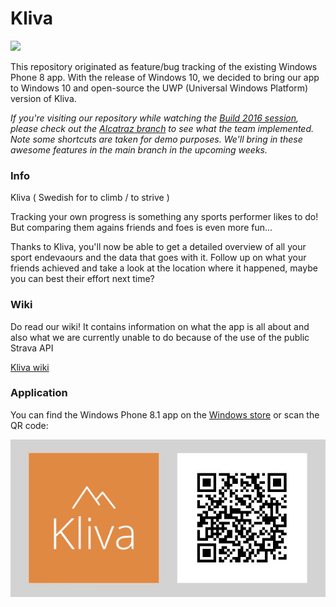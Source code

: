 # Kliva
<img src="https://ci.appveyor.com/api/projects/status/esusas0y99tn2982?svg=true" width="250"/>

This repository originated as feature/bug tracking of the existing Windows Phone 8 app. With the release of Windows 10, we decided to bring our app to Windows 10 and open-source the UWP (Universal Windows Platform) version of Kliva.

*If you're visiting our repository while watching the [Build 2016 session](https://channel9.msdn.com/Events/Build/2016/B818), please check out the [Alcatraz branch](https://github.com/AppCreativity/Kliva/tree/alcatraz/src/Kliva) to see what the team implemented. Note some shortcuts are taken for demo purposes. We'll bring in these awesome features in the main branch in the upcoming weeks.*

### Info
Kliva ( Swedish for to climb / to strive )

Tracking your own progress is something any sports performer likes to do!
But comparing them agains friends and foes is even more fun...

Thanks to Kliva, you'll now be able to get a detailed overview of all your sport endevaours and the data that goes with it.
Follow up on what your friends achieved and take a look at the location where it happened, maybe you can best their effort next time?

### Wiki

Do read our wiki! It contains information on what the app is all about and also what we are currently unable to do because of the use of the public Strava API

[Kliva wiki](https://github.com/AppCreativity/Kliva/wiki)

### Application
You can find the Windows Phone 8.1 app on the [Windows store](http://www.windowsphone.com/s?appid=ffc42ff1-52ec-4219-899b-1ee4e5fe585b) or scan the QR code:

![QR code Kliva](QR.png)
